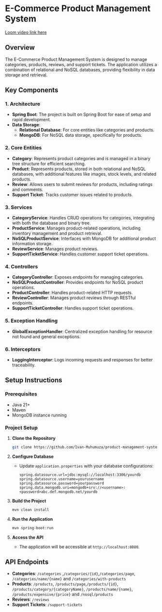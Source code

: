 
# E-Commerce Product Management System

[Loom video link here](https://www.loom.com/share/24eb78d900274a8291ad1be379477cc6?sid=b4cf6d4b-1603-475f-a7ec-0f5716848d05)

## Overview
The E-Commerce Product Management System is designed to manage categories, products, reviews, and support tickets. The application utilizes a combination of relational and NoSQL databases, providing flexibility in data storage and retrieval.

## Key Components

### 1. **Architecture**
- **Spring Boot**: The project is built on Spring Boot for ease of setup and rapid development.
- **Data Storage**:
    - **Relational Database**: For core entities like categories and products.
    - **MongoDB**: For NoSQL data storage, specifically for products.

### 2. **Core Entities**
- **Category**: Represents product categories and is managed in a binary tree structure for efficient searching.
- **Product**: Represents products, stored in both relational and NoSQL databases, with additional features like images, stock levels, and related products.
- **Review**: Allows users to submit reviews for products, including ratings and comments.
- **Support Ticket**: Tracks customer issues related to products.

### 3. **Services**
- **CategoryService**: Handles CRUD operations for categories, integrating with both the database and binary tree.
- **ProductService**: Manages product-related operations, including inventory management and product retrieval.
- **NoSQLProductService**: Interfaces with MongoDB for additional product information storage.
- **ReviewService**: Manages product reviews.
- **SupportTicketService**: Handles customer support ticket operations.

### 4. **Controllers**
- **CategoryController**: Exposes endpoints for managing categories.
- **NoSQLProductController**: Provides endpoints for NoSQL product operations.
- **ProductController**: Handles product-related HTTP requests.
- **ReviewController**: Manages product reviews through RESTful endpoints.
- **SupportTicketController**: Handles support ticket operations.

### 5. **Exception Handling**
- **GlobalExceptionHandler**: Centralized exception handling for resource not found and general exceptions.

### 6. **Interceptors**
- **LoggingInterceptor**: Logs incoming requests and responses for better traceability.

## Setup Instructions

### Prerequisites
- Java 21+
- Maven
- MongoDB instance running

### Project Setup
1. **Clone the Repository**
   ```bash
   git clone https://github.com/Ivan-Muhumuza/product-management-system.git
   ```

2. **Configure Database**
    - Update `application.properties` with your database configurations:
      ```properties
      spring.datasource.url=jdbc:mysql://localhost:3306/yourdb
      spring.datasource.username=yourusername
      spring.datasource.password=yourpassword
      spring.data.mongodb.uri=mongodb+srv://<username>:<password>abc.def.mongodb.net/yourdb
      ```

3. **Build the Project**
   ```bash
   mvn clean install
   ```

4. **Run the Application**
   ```bash
   mvn spring-boot:run
   ```

5. **Access the API**
    - The application will be accessible at `http://localhost:8080`.

## API Endpoints
- **Categories**: `/categories` ,`/categories/{id}`,`/categories/page`, `/categories/name/{name}`  and `/categories/with-products`    
- **Products**: `/products`, `/products/page`,`/products/{id}`, `/products/category/{categoryName}`, `/products/name/{name}`, `/products/expensive/{price}` and `/nosql/products`    
- **Reviews**: `/reviews`     
- **Support Tickets**: `/support-tickets`      

